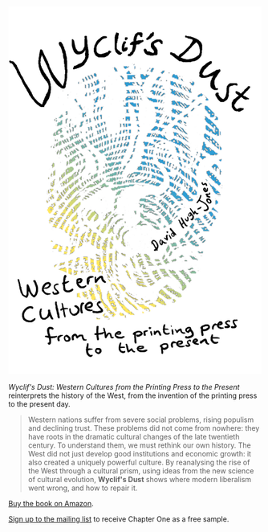 
![Book cover for Wyclif's Dust: Western Cultures from the Printing Press to the Present](assets/images/cover4.jpeg)

*Wyclif's Dust: Western Cultures from the Printing Press to the Present* 
reinterprets the history of the West, 
from the invention of the printing press to the present day.

> Western nations suffer from severe social problems, rising populism and
> declining trust. These problems did not come from nowhere: they have roots in
> the dramatic cultural changes of the late twentieth century. To understand them,
> we must rethink our own history. The West did not just develop good institutions
> and economic growth: it also created a uniquely powerful culture. By reanalysing
> the rise of the West through a cultural prism, using ideas from the new science
> of cultural evolution, **Wyclif's Dust** shows where modern liberalism went wrong, 
> and how to repair it.

[Buy the book on Amazon](https://www.amazon.com/Wyclifs-Dust-Western-cultures-printing/dp/B0B5PPXSQH/).

[Sign up to the mailing list](signup.md) to receive Chapter One as a free sample.

